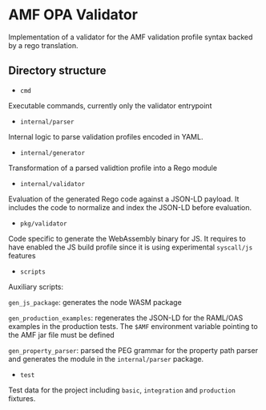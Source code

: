 # AMF OPA Validator

Implementation of a validator for the AMF validation profile syntax backed by a rego translation.

## Directory structure

- `cmd`

Executable commands, currently only the validator entrypoint

- `internal/parser`

Internal logic to parse validation profiles encoded in YAML.

- `internal/generator`

Transformation of a parsed validtion profile into a Rego module

- `internal/validator`

Evaluation of the generated Rego code against a JSON-LD payload. It includes the
code to normalize and index the JSON-LD before evaluation.

- `pkg/validator`

Code specific to generate the WebAssembly binary for JS. It requires to have enabled the
JS build profile since it is using experimental `syscall/js` features

- `scripts`

Auxiliary scripts:

`gen_js_package`: generates the node WASM package

`gen_production_examples`: regenerates the JSON-LD for the RAML/OAS examples in the production tests. 
The `$AMF` environment variable pointing to the AMF jar file must be defined

`gen_property_parser`: parsed the PEG grammar for the property path parser and generates the module in the `internal/parser` package.


- `test`

Test data for the project including `basic`, `integration` and `production` fixtures.